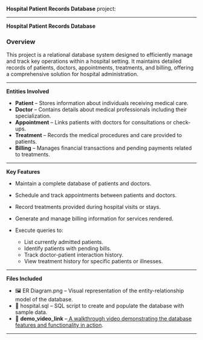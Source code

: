  **Hospital Patient Records Database** project:

---

**Hospital Patient Records Database**

### **Overview**

This project is a relational database system designed to efficiently manage and track key operations within a hospital setting. It maintains detailed records of patients, doctors, appointments, treatments, and billing, offering a comprehensive solution for hospital administration.

---

 **Entities Involved**

* **Patient** – Stores information about individuals receiving medical care.
* **Doctor** – Contains details about medical professionals including their specialization.
* **Appointment** – Links patients with doctors for consultations or check-ups.
* **Treatment** – Records the medical procedures and care provided to patients.
* **Billing** – Manages financial transactions and pending payments related to treatments.

---

 **Key Features**

* Maintain a complete database of patients and doctors.
* Schedule and track appointments between patients and doctors.
* Record treatments provided during hospital visits or stays.
* Generate and manage billing information for services rendered.
* Execute queries to:

  * List currently admitted patients.
  * Identify patients with pending bills.
  * Track doctor-patient interaction history.
  * View treatment history for specific patients or illnesses.

---

**Files Included**

* 🖼️ ER Diagram.png – Visual representation of the entity-relationship model of the database.
* 📄 hospital.sql – SQL script to create and populate the database with sample data.
* 🎥 **demo\_video\_link** –[ A walkthrough video demonstrating the database features and functionality in action](https://drive.google.com/file/d/1l7BmlwPX7YEoV1eVSKsKoDmM-3VonV3Y/view?usp=sharing).

---

